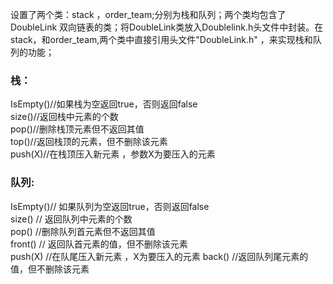 设置了两个类：stack ，order_team;分别为栈和队列；两个类均包含了DoubleLink 双向链表的类；将DoubleLink类放入Doublelink.h头文件中封装。在stack，和order_team,两个类中直接引用头文件"DoubleLink.h" ，来实现栈和队列的功能；
### 栈：
IsEmpty()//如果栈为空返回true，否则返回false  
size()//返回栈中元素的个数  
pop()//删除栈顶元素但不返回其值  
top()//返回栈顶的元素，但不删除该元素  
push(X)//在栈顶压入新元素 ，参数X为要压入的元素

### 队列:
IsEmpty()// 如果队列为空返回true，否则返回false  
size() // 返回队列中元素的个数  
pop()  //删除队列首元素但不返回其值  
front()  // 返回队首元素的值，但不删除该元素  
push(X) //在队尾压入新元素 ，X为要压入的元素
back() //返回队列尾元素的值，但不删除该元素  
